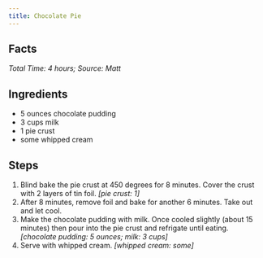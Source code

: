 ```yaml
---
title: Chocolate Pie
---
```

## Facts
*Total Time: 4 hours; Source: Matt*
## Ingredients
- 5 ounces chocolate pudding           
- 3 cups milk                        
- 1 pie crust                   
- some whipped cream               
## Steps
1. Blind bake the pie crust at 450 degrees for 8 minutes. Cover the crust with 2 layers of tin foil.
*[pie crust: 1]*
2. After 8 minutes, remove foil and bake for another 6 minutes. Take out and let cool.
3. Make the chocolate pudding with milk. Once cooled slightly (about 15 minutes) then pour into the pie crust and refrigate until eating.
*[chocolate pudding: 5 ounces; milk: 3 cups]*
4. Serve with whipped cream.
*[whipped cream: some]*
